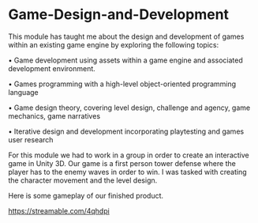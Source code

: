 # Game-Design-and-Development

This module has taught me about the design and development of games within an existing game engine by exploring the following topics:

• Game development using assets within a game engine and associated development environment.

• Games programming with a high-level object-oriented programming language

• Game design theory, covering level design, challenge and agency, game mechanics, game narratives

• Iterative design and development incorporating playtesting and games user research

For this module we had to work in a group in order to create an interactive game in Unity 3D. 
Our game is a first person tower defense where the player has to the enemy waves in order to win. I was tasked with creating the character movement and the level design.

Here is some gameplay of our finished product.

https://streamable.com/4qhdpi
